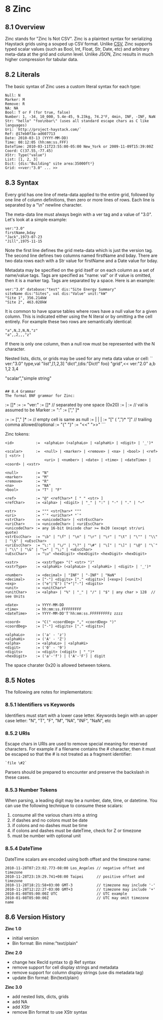# 8 Zinc
## 8.1 Overview
Zinc stands for "Zinc Is Not CSV". Zinc is a plaintext syntax for serializing Haystack grids using a souped up CSV format. Unlike [CSV](), Zinc supports typed scalar values (such as Bool, Int, Float, Str, Date, etc) and arbitrary meta-data at the grid and column level. Unlike JSON, Zinc results in much higher compression for tabular data.

## 8.2 Literals
The basic syntax of Zinc uses a custom literal syntax for each type:
```
Null: N
Marker: M
Remove: R
NA: NA
Bool: T or F (for true, false)
Number: 1, -34, 10_000, 5.4e-45, 9.23kg, 74.2°F, 4min, INF, -INF, NaN
Str: "hello" "foo\nbar\" (uses all standard escape chars as C like languages)
Uri: `http://project-haystack.com/`
Ref: @17eb0f3a-ad607713
Date: 2010-03-13 (YYYY-MM-DD)
Time: 08:12:05 (hh:mm:ss.FFF)
DateTime: 2010-03-11T23:55:00-05:00 New_York or 2009-11-09T15:39:00Z
Coord: C(37.55,-77.45)
XStr: Type("value")
List: [1, 2, 3]
Dict: {dis:"Building" site area:35000ft²}
Grid: <<ver:"3.0" ... >>
```

## 8.3 Syntax
Every grid has one line of meta-data applied to the entire grid, followed by one line of column definitions, then zero or more lines of rows. Each line is separated by a "\n" newline character.

The meta-data line must always begin with a ver tag and a value of "3.0". Let's look at a simple example:
```
ver:"3.0"
firstName,bday
"Jack",1973-07-23
"Jill",1975-11-15
```

Note the first line defines the grid meta-data which is just the version tag. The second line defines two columns named firstName and bday. There are two data rows each with a Str value for firstName and a Date value for bday.

Metadata may be specified on the grid itself or on each column as a set of name/value tags. Tags are specified as "name: val" or if value is omitted, then it is a marker tag. Tags are separated by a space. Here is an example:
```
ver:"3.0" database:"test" dis:"Site Energy Summary"
siteName dis:"Sites", val dis:"Value" unit:"kW"
"Site 1", 356.214kW
"Site 2", 463.028kW
```

It is common to have sparse tables where rows have a null value for a given column. This is indicated either using the N literal or by omitting a the cell entirely. For example these two rows are semantically identical:
```
"a",N,2,N,N,"z"
"a",,2,,,"z"
```

If there is only one column, then a null row must be represented with the N character.

Nested lists, dicts, or grids may be used for any meta data value or cell:
``
ver:"3.0"
type,val
"list",[1,2,3]
"dict",{dis:"Dict!" foo}
"grid",<<
  ver:"2.0"
  a,b
  1,2
  3,4
  >>
"scalar","simple string"
```

## 8.4 Grammar
The formal BNF grammar for Zinc:
```
<grid>        :=  <gridMeta> <cols> [<row>]*
<gridMeta>    :=  <ver> <tags> <nl>
<ver>         :=  "ver:" <str>
<tags>        :=  [<tag>]*   // separated by one space (0x20)
<tag>         :=  <tagMarker> | <tagPair>
<tagMarker>   :=  <id>  // val is assumed to be Marker
<tagPair>     :=  <id> ":" <val>
<cols>        :=  <col> ["," <col>]* <nl>
<col>         :=  <id> <tags>
<row>         :=  <cell> ["," <cell>]* <nl>
<cell>        :=  <val>  // empty cell is same as null
<val>         :=  <scalar> | <list> | <dict> | <grid>
<list>        :=  "[" (<val> ",")* "]"  // trailing comma allowed/optional
<dict>        :=  "{" <tags> "}"
<grid>        :=  "<<" <grid> ">>"
```

Zinc tokens:
```
<id>          :=  <alphaLo> (<alphaLo> | <alphaHi> | <digit> | '_')*

<scalar>      :=  <null> | <marker> | <remove> | <na> | <bool> | <ref> | <str> |
                  <uri> | <number> | <date> | <time> | <dateTime> | <coord> | <xstr>

<null>        := "N"
<marker>      := "M"
<remove>      := "R"
<na>          := "NA"
<bool>        := "T" | "F"

<ref>         := "@" <refChar>* [ " " <str> ]
<refChar>     := <alpha> | <digit> | "_" | ":" | "-" | "." | "~"

<str>         := """ <strChar>* """
<uri>         := "`" <uriChar>* "`"
<strChar>     := <unicodeChar> | <strEscChar>
<uriChar>     := <unicodeChar> | <uriEscChar>
<unicodeChar> := any 16-bit Unicode char >= 0x20 (except str/uri quote)
<strEscChar>  := "\b" | "\f" | "\n" | "\r" | "\r" | "\t" | "\"" | "\\" | "\$" | <uEscChar>
<uriEscChar>  := "\:" | "\/" | "\?" | "\#" | "\[" | "\]" | "\@" | "\`" | "\\" | "\&" | "\=" | "\;" | <uEscChar>
<uEscChar>    := "\u" <hexDigit> <hexDigit> <hexDigit> <hexDigit>

<xstr>        := <xstrType> "(" <str> ")"
<xstrType>    := <alphaHi> (<alphaLo> | <alphaHi> | <digit> | '_')*

<number>      := <decimal> | "INF" | "-INF" | "NaN"
<decimal>     := ["-"] <digits> ["." <digits>] [<exp>] [<unit>]
<exp>         := ("e"|"E") ["+"|"-"] <digits>
<unit>        := <unitChar>*
<unitChar>    := <alpha> | "%" | "_" | "/" | "$" | any char > 128  // see Units

<date>        := YYYY-MM-DD
<time>        := hh:mm:ss.FFFFFFFFF
<dateTime>    := YYYY-MM-DD'T'hh:mm:ss.FFFFFFFFFz zzzz

<coord>       := "C(" <coordDeg> "," <coordDeg> ")"
<coordDeg>    := ["-"] <digits> ["." <digits>]

<alphaLo>     := ('a' - 'z')
<alphaHi>     := ('A' - 'Z')
<alpha>       := <alphaLo> | <alphaHi>
<digit>       := ('0' - '9')
<digits>      := <digit> (<digit> | "_")*
<hexDigit>    := ('a'-'f') | ('A'-'F') | digit
```

The space charater 0x20 is allowed between tokens.

## 8.5 Notes
The following are notes for implementators:

### 8.5.1 Identifiers vs Keywords

Identifiers must start with a lower case letter. Keywords begin with an upper case letter: "N", "T", "F", "M", "NA", "INF", "NaN", etc

### 8.5.2 URIs

Escape chars in URIs are used to remove special meaning for reserved characters. For example if a filename contains the # character, then it must be escaped so that the # is not treated as a fragment identifier:
```
`file \#2`
```

Parsers should be prepared to encounter and preserve the backslash in these cases.

### 8.5.3 Number Tokens

When parsing, a leading digit may be a number, date, time, or datetime. You can use the following technique to consume these scalars:

1. consume all the various chars into a string
2. if dashes and no colons must be date
3. if colons and no dashes must be time
4. if colons and dashes must be dateTime, check for Z or timezone
5. must be number with optional unit

### 8.5.4 DateTime
DateTime scalars are encoded using both offset and the timezone name:
```
2010-11-28T07:23:02.773-08:00 Los_Angeles // negative offset and timezone
2010-11-28T23:19:29.741+08:00 Taipei      // positive offset and timezone
2010-11-28T18:21:58+03:00 GMT-3           // timezone may include '-'
2010-11-28T12:22:27-03:00 GMT+3           // timezone may include '+'
2010-01-08T05:00:00Z UTC                  // UTC example
2010-01-08T05:00:00Z                      // UTC may omit timezone name
```

## 8.6 Version History
**Zinc 1.0**

+ initial version
+ Bin format: Bin mime:"text/plain"

**Zinc 2.0**

+ change hex RecId syntax to @ Ref syntax
+ remove support for cell display strings and metadata
+ remove support for column display strings (use dis metadata tag)
+ update Bin format: Bin(text/plain)

**Zinc 3.0**

+ add nested lists, dicts, grids
+ add NA
+ add XStr
+ remove Bin format to use XStr syntax
